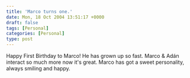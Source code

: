 ```yaml
---
title: 'Marco turns one.'
date: Mon, 18 Oct 2004 13:51:17 +0000
draft: false
tags: [Personal]
categories: [Personal]
type: post
---
```


Happy First Birthday to Marco! He has grown up so fast. Marco & Adán interact so much more now it's great. Marco has got a sweet personality, always smiling and happy.